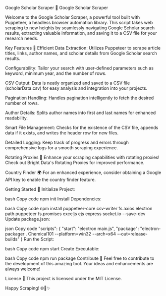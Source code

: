 
Google Scholar Scraper 🚀
Google Scholar Scraper

Welcome to the Google Scholar Scraper, a powerful tool built with Puppeteer, a headless browser automation library. This script takes web scraping to new heights by seamlessly navigating Google Scholar search results, extracting valuable information, and saving it to a CSV file for your research needs.

Key Features 🌟
Efficient Data Extraction: Utilizes Puppeteer to scrape article titles, links, author names, and scholar details from Google Scholar search results.

Configurability: Tailor your search with user-defined parameters such as keyword, minimum year, and the number of rows.

CSV Output: Data is neatly organized and saved to a CSV file (scholarData.csv) for easy analysis and integration into your projects.

Pagination Handling: Handles pagination intelligently to fetch the desired number of rows.

Author Details: Splits author names into first and last names for enhanced readability.

Smart File Management: Checks for the existence of the CSV file, appends data if it exists, and writes the header row for new files.

Detailed Logging: Keep track of progress and errors through comprehensive logs for a smooth scraping experience.

Rotating Proxies 🔄
Enhance your scraping capabilities with rotating proxies! Check out Bright Data's Rotating Proxies for improved performance.

Country Finder 🌍
For an enhanced experience, consider obtaining a Google API key to enable the country finder feature.

Getting Started 🚀
Initialize Project:

bash
Copy code
npm init
Install Dependencies:

bash
Copy code
npm install puppeteer-core csv-writer fs axios electron path puppeteer fs.promises exceljs ejs express socket.io --save-dev
Update package.json:

json
Copy code
"scripts": {
    "start": "electron main.js",
    "package": "electron-packager . Chemical101 --platform=win32 --arch=x64 --out=release-builds"
}
Run the Script:

bash
Copy code
npm start
Create Executable:

bash
Copy code
npm run package
Contribute 🤝
Feel free to contribute to the development of this amazing tool. Your ideas and enhancements are always welcome!

License 📜
This project is licensed under the MIT License.

Happy Scraping! 🌐🤖✨
